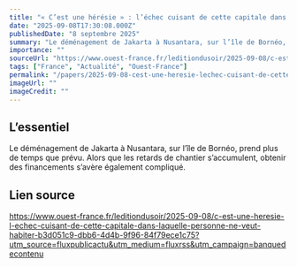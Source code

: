 ```yaml
---
title: "« C’est une hérésie » : l’échec cuisant de cette capitale dans laquelle personne ne veut habiter"
date: "2025-09-08T17:30:08.000Z"
publishedDate: "8 septembre 2025"
summary: "Le déménagement de Jakarta à Nusantara, sur l’île de Bornéo, prend plus de temps que prévu. Alors que les retards de chantier s’accumulent, obtenir des financements s’avère également compliqué."
importance: ""
sourceUrl: "https://www.ouest-france.fr/leditiondusoir/2025-09-08/c-est-une-heresie-l-echec-cuisant-de-cette-capitale-dans-laquelle-personne-ne-veut-habiter-b3d051c9-dbb6-4d4b-9f96-84f79ece1c75?utm_source=fluxpublicactu&utm_medium=fluxrss&utm_campaign=banquedecontenu"
tags: ["France", "Actualité", "Ouest-France"]
permalink: "/papers/2025-09-08-cest-une-heresie-lechec-cuisant-de-cette-capitale-dans-laquelle-personne-ne-veut-habiter"
imageUrl: ""
imageCredit: ""
---
```


## L’essentiel

Le déménagement de Jakarta à Nusantara, sur l’île de Bornéo, prend plus de temps que prévu. Alors que les retards de chantier s’accumulent, obtenir des financements s’avère également compliqué.

## Lien source

https://www.ouest-france.fr/leditiondusoir/2025-09-08/c-est-une-heresie-l-echec-cuisant-de-cette-capitale-dans-laquelle-personne-ne-veut-habiter-b3d051c9-dbb6-4d4b-9f96-84f79ece1c75?utm_source=fluxpublicactu&utm_medium=fluxrss&utm_campaign=banquedecontenu
